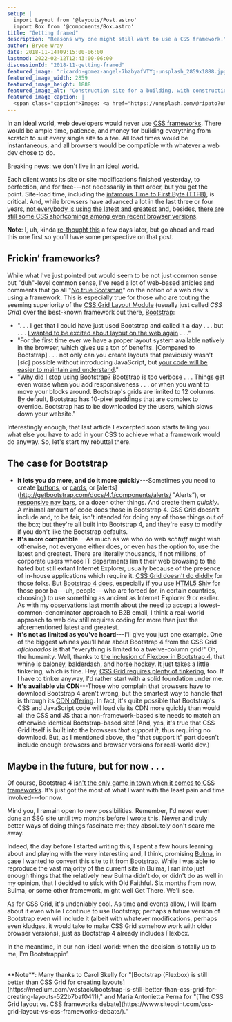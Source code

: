 ```yaml
---
setup: |
  import Layout from '@layouts/Post.astro'
  import Box from '@components/Box.astro'
title: "Getting framed"
description: "Reasons why one might still want to use a CSS framework."
author: Bryce Wray
date: 2018-11-14T09:15:00-06:00
lastmod: 2022-02-12T12:43:00-06:00
discussionId: "2018-11-getting-framed"
featured_image: "ricardo-gomez-angel-7bzbyafVTYg-unsplash_2859x1888.jpg"
featured_image_width: 2859
featured_image_height: 1888
featured_image_alt: "Construction site for a building, with construction workers climbing and working within"
featured_image_caption: |
  <span class="caption">Image: <a href="https://unsplash.com/@ripato?utm_source=unsplash&amp;utm_medium=referral&amp;utm_content=creditCopyText">Ricardo Gomez Angel</a>; <a href="https://unsplash.com/s/photos/construction?utm_source=unsplash&amp;utm_medium=referral&amp;utm_content=creditCopyText">Unsplash</a></span>
---
```


In an ideal world, web developers would never use [CSS frameworks](https://www.keycdn.com/blog/front-end-frameworks). There would be ample time, patience, and money for building everything from scratch to suit every single site to a tee. All load times would be instantaneous, and all browsers would be compatible with whatever a web dev chose to do.

Breaking news: we don't live in an ideal world.

Each client wants its site or site modifications finished yesterday, to perfection, and for free---not necessarily in that order, but you get the point. Site-load time, including the [infamous Time to First Byte (TTFB)](https://en.wikipedia.org/wiki/Time_to_first_byte), is critical. And, while browsers have advanced a lot in the last three or four years, [not everybody is using the latest and greatest](http://gs.statcounter.com/browser-version-market-share) and, besides, [there are still some CSS shortcomings among even recent browser versions](https://www.w3schools.com/cssref/css3_browsersupport.asp).

<Box cssClass="yellowBox">
<strong>Note</strong>: I, uh, kinda <a href="/posts/2018/11/grid-locked-no-more/">re-thought this</a> a few days later, but go ahead and read this one first so you’ll have some perspective on that post.
</Box>

## Frickin’ frameworks?

While what I've just pointed out would seem to be not just common sense but "duh"-level common sense, I've read a lot of web-based articles and comments that go all "[No true Scotsman](https://rationalwiki.org/wiki/No_True_Scotsman)" on the notion of a web dev's using a framework. This is especially true for those who are touting the seeming superiority of the [CSS Grid Layout Module](https://www.w3schools.com/css/css_grid.asp) (usually just called _CSS Grid_) over the best-known framework out there, [Bootstrap](https://getbootstrap.com):

- ".&nbsp;.&nbsp;. I get that I could have just used Bootstrap and called it a day .&nbsp;.&nbsp;. but .&nbsp;.&nbsp;. [I wanted to be excited about layout on the web again](https://open.nytimes.com/bootstrap-to-css-grid-87b3f5f830e4)&nbsp;.&nbsp;.&nbsp;."
- "For the first time ever we have a proper layout system available natively in the browser, which gives us a ton of benefits. [Compared to Bootstrap] .&nbsp;.&nbsp;. not only can you create layouts that previously wasn't [_sic_] possible without introducing JavaScript, but [your code will be easier to maintain and understand](https://hackernoon.com/how-css-grid-beats-bootstrap-85d5881cf163)."
- "[Why did I stop using Bootstrap?](https://blog.theodo.fr/2018/03/stop-using-bootstrap-layout-thanks-to-css-grid/) Bootstrap is too verbose .&nbsp;.&nbsp;. Things get even worse when you add responsiveness .&nbsp;.&nbsp;. or when you want to move your blocks around. Bootstrap's grids are limited to 12 columns. By default, Bootstrap has 10-pixel paddings that are complex to override. Bootstrap has to be downloaded by the users, which slows down your website."

Interestingly enough, that last article I excerpted soon starts telling you what else you have to add in your CSS to achieve what a framework would do anyway. So, let's start my rebuttal there.

## The case for Bootstrap

- **It lets you do more, and do it more quickly**---Sometimes you need to create [buttons](http://getbootstrap.com/docs/4.1/components/buttons/), or [cards](http://getbootstrap.com/docs/4.1/components/card/), or [alerts](http://getbootstrap.com/docs/4.1/components/alerts/ "Alerts”), or [responsive nav bars](http://getbootstrap.com/docs/4.1/components/navbar/), or a dozen other things. And create them _quickly_. A minimal amount of code does those in Bootstrap 4. CSS Grid doesn't include and, to be fair, isn't intended for doing any of those things out of the box; but they're all built into Bootstrap 4, and they're easy to modify if you don't like the Bootstrap defaults.
- **It's more compatible**---As much as we who do web _schtuff_ might wish otherwise, not everyone either does, or even has the option to, use the latest and greatest. There are literally thousands, if not millions, of corporate users whose IT departments limit their web browsing to the hated but still extant Internet Explorer, usually because of the presence of in-house applications which require it. [CSS Grid doesn't do diddly](https://caniuse.com/#feat=css-grid) for those folks. But [Bootstrap 4 does](https://stackoverflow.com/a/52036271), especially if you use [HTML5 Shiv](https://stackoverflow.com/questions/48246476/does-bootstrap-4-need-html5shiv) for those poor ba---uh, people---who are forced (or, in certain countries, choosing) to use something as ancient as Internet Explorer 9 or earlier. As with my [observations last month](https://brycewray.com/posts/2018/10/client-too-smart/) about the need to accept a lowest-common-denominator approach to B2B email, I think a real-world approach to web dev still requires coding for more than just the aforementioned latest and greatest.
- **It's not as limited as you've heard**---I'll give you just one example. One of the biggest whines you'll hear about Bootstrap 4 from the CSS Grid _aficionados_ is that "everything is limited to a twelve-column grid!" Oh, the humanity. Well, thanks to [the inclusion of Flexbox in Bootstrap 4](https://www.w3schools.com/bootstrap4/bootstrap_flex.asp), that whine is [baloney](https://stackoverflow.com/questions/31944691/bootstrap-5-column-layout), [balderdash](https://www.cattlegrid.info/2018/06/21/5-column-layout-with-bootstrap-4.html), and [horse hockey](https://stackoverflow.com/questions/21955088/7-equal-columns-in-bootstrap). It just takes a little tinkering, which is fine. Hey, [CSS Grid requires plenty of tinkering](https://zellwk.com/blog/remember-css-grid-properties/), too. If I have to tinker anyway, I'd rather start with a solid foundation under me.
- **It's available via CDN**---Those who complain that browsers have to download Bootstrap 4 aren't wrong, but the smartest way to handle that is through its [CDN offering](https://www.bootstrapcdn.com). In fact, it's quite possible that Bootstrap's CSS and JavaScript code will load via its CDN more quickly than would all the CSS and JS that a non-framework-based site needs to match an otherwise identical Bootstrap-based site! (And, yes, it's true that CSS Grid itself is built into the browsers _that support it_, thus requiring no download. But, as I mentioned above, the "that support it" part doesn't include enough browsers and browser versions for real-world dev.)

## Maybe in the future, but for now&nbsp;.&nbsp;.&nbsp;.

Of course, Bootstrap 4 [isn't the only game in town when it comes to CSS frameworks](https://tutorialzine.com/2018/05/10-lightweight-css-frameworks-you-should-know-about). It's just got the most of what I want with the least pain and time involved---for now.

Mind you, I remain open to new possibilities. Remember, I'd never even done an SSG site until two months before I wrote this. Newer and truly better ways of doing things fascinate me; they absolutely don't scare me away.

Indeed, the day before I started writing this, I spent a few hours learning about and playing with the very interesting and, I think, promising [Bulma](https://bulma.io), in case I wanted to convert this site to it from Bootstrap. While I was able to reproduce the vast majority of the current site in Bulma, I ran into just enough things that the relatively new Bulma didn't do, or didn't do as well in my opinion, that I decided to stick with Old Faithful. Six months from now, Bulma, or some other framework, might well Get There. We'll see.

As for CSS Grid, it's undeniably cool. As time and events allow, I will learn about it even while I continue to use Bootstrap; perhaps a future version of Bootstrap even will include it (albeit with whatever modifications, perhaps even kludges, it would take to make CSS Grid somehow work with older browser versions), just as Bootstrap 4 already includes Flexbox.

In the meantime, in our non-ideal world: when the decision is totally up to me, I'm Bootstrappin’.

<br />

<Box cssClass="yellowBox">
**Note**: Many thanks to Carol Skelly for "[Bootstrap (Flexbox) is still better than CSS Grid for creating layouts](https://medium.com/wdstack/bootstrap-is-still-better-than-css-grid-for-creating-layouts-522b7baf0411)," and Maria Antonietta Perna for "[The CSS Grid layout vs. CSS frameworks debate](https://www.sitepoint.com/css-grid-layout-vs-css-frameworks-debate/)."
</Box>
